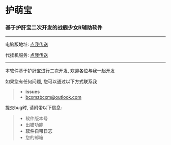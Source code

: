 # 护萌宝
### 基于护肝宝二次开发的战舰少女R辅助软件

---

电脑版地址: [点我传送](https://github.com/bcxmzbcxm/pc-protector-moe)

代挂机服务: [点我传送](http://cloud.protector.moe)

---

本软件基于护肝宝进行二次开发, 欢迎各位与我一起开发


如果您有任何问题, 您可以通过以下方式联系我
 >* **issues**
 >* bcxmzbcxm@outlook.com

提交bug时, 请附带以下信息:
>* 软件版本号
>* 出错功能
>* **软件自带日志**
>* 您的邮箱

